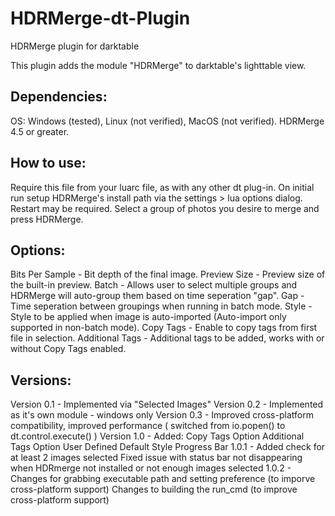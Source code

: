 # HDRMerge-dt-Plugin 
HDRMerge plugin for darktable

This plugin adds the module "HDRMerge" to darktable's lighttable view.

## Dependencies: 
OS: Windows (tested), Linux (not verified), MacOS (not verified).
HDRMerge 4.5 or greater.

## How to use: 
Require this file from your luarc file, as with any other dt plug-in.
On initial run setup HDRMerge's install path via the settings > lua options dialog. Restart may be required.
Select a group of photos you desire to merge and press HDRMerge.

## Options: 
Bits Per Sample - Bit depth of the final image.
Preview Size - Preview size of the built-in preview.
Batch - Allows user to select multiple groups and HDRMerge will auto-group them based on time seperation "gap".
Gap - Time seperation between groupings when running in batch mode.
Style - Style to be applied when image is auto-imported (Auto-import only supported in non-batch mode).
Copy Tags - Enable to copy tags from first file in selection.
Additional Tags - Additional tags to be added, works with or without Copy Tags enabled.

## Versions:
Version 0.1 - Implemented via "Selected Images"
Version 0.2 - Implemented as it's own module - windows only
Version 0.3 - Improved cross-platform compatibility, improved performance ( switched from io.popen() to dt.control.execute() )
Version 1.0 - Added:
			Copy Tags Option
			Additional Tags Option
			User Defined Default Style
			Progress Bar
	1.0.1 - Added check for at least 2 images selected
		Fixed issue with status bar not disappearing when HDRmerge not installed or not enough images selected
	1.0.2 - Changes for grabbing executable path and setting preference (to imporve cross-platform support)
		Changes to building the run_cmd (to improve cross-platform support)

